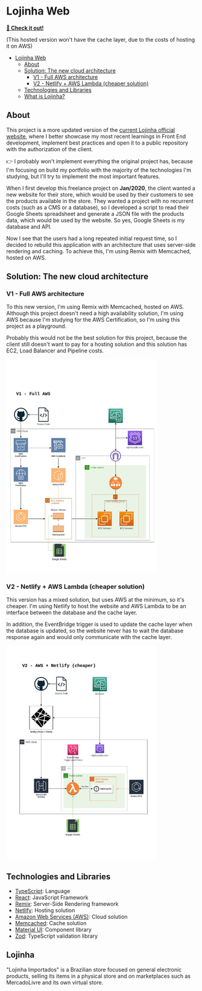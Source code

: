 # Lojinha Web

**[🔗 Check it out!](https://lojinha.kalliu.com/)**

(This hosted version won't have the cache layer, due to the costs of hosting it on AWS)

- [Lojinha Web](#lojinha-web)
  - [About](#about)
  - [Solution: The new cloud architecture](#solution-the-new-cloud-architecture)
    - [V1 - Full AWS architecture](#v1---full-aws-architecture)
    - [V2 - Netlify + AWS Lambda (cheaper solution)](#v2---netlify--aws-lambda-cheaper-solution)
  - [Technologies and Libraries](#technologies-and-libraries)
  - [What is Lojinha?](#lojinha)

## About

This project is a more updated version of the [current Lojinha official website](https://lojinhaimportados.com.br/lista/), where I better showcase my most recent learnings in Front End development, implement best practices and open it to a public repository with the authorization of the client.

👉 I probably won't implement everything the original project has, because I'm focusing on build my portfolio with the majority of the technologies I'm studying, but I'll try to implement the most important features.

When I first develop this freelance project on **Jan/2020**, the client wanted a new website for their store, which would be used by their customers to see the products available in the store. They wanted a project with no recurrent costs (such as a CMS or a database), so I developed a script to read their Google Sheets spreadsheet and generate a JSON file with the products data, which would be used by the website. So yes, Google Sheets is my database and API.

Now I see that the users had a long repeated initial request time, so I decided to rebuild this application with an architecture that uses server-side rendering and caching. To achieve this, I'm using Remix with Memcached, hosted on AWS.

## Solution: The new cloud architecture

### V1 - Full AWS architecture

To this new version, I'm using Remix with Memcached, hosted on AWS. Although this project doesn't need a high availability solution, I'm using AWS because I'm studying for the AWS Certification, so I'm using this project as a playground.

Probably this would not be the best solution for this project, because the client still doesn't want to pay for a hosting solution and this solution has EC2, Load Balancer and Pipeline costs.

<a href="app/assets/lojinha-arch-v1.jpeg">
  <img src="app/assets/lojinha-arch-v1.jpeg" alt="arch-v1" width="400"/>
</a>

### V2 - Netlify + AWS Lambda (cheaper solution)

This version has a mixed solution, but uses AWS at the minimum, so it's cheaper. I'm using Netlify to host the website and AWS Lambda to be an interface between the database and the cache layer.

In addition, the EventBridge trigger is used to update the cache layer when the database is updated, so the website never has to wait the database response again and would only communicate with the cache layer.

<a href="app/assets/lojinha-arch-v2.jpg">
  <img src="app/assets/lojinha-arch-v2.jpg" alt="arch-v2" width="400"/>
</a>

## Technologies and Libraries

- [TypeScript](https://www.typescriptlang.org/): Language
- [React](https://react.dev/): JavaScript Framework
- [Remix](https://remix.run/): Server-Side Rendering framework
- [Netlify](https://www.netlify.com/): Hosting solution
- [Amazon Web Services (AWS)](aws.amazon.com): Cloud solution
- [Memcached](https://memcached.org/): Cache solution
- [Material UI](https://mui.com/material-ui/getting-started/): Component library
- [Zod](https://zod.dev/): TypeScript validation library

## Lojinha

"Lojinha Importados" is a Brazilian store focused on general electronic products, selling its items in a physical store and on marketplaces such as MercadoLivre and its own virtual store.
